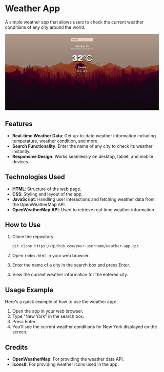 # Weather App

A simple weather app that allows users to check the current weather conditions of any city around the world.

![Weather App Screenshot](screencapture.jpg)

## Features

- **Real-time Weather Data**: Get up-to-date weather information including temperature, weather condition, and more.
- **Search Functionality**: Enter the name of any city to check its weather instantly.
- **Responsive Design**: Works seamlessly on desktop, tablet, and mobile devices.

## Technologies Used

- **HTML**: Structure of the web page.
- **CSS**: Styling and layout of the app.
- **JavaScript**: Handling user interactions and fetching weather data from the OpenWeatherMap API.
- **OpenWeatherMap API**: Used to retrieve real-time weather information.

## How to Use

1. Clone the repository:

    ```bash
    git clone https://github.com/your-username/weather-app.git
    ```

2. Open `index.html` in your web browser.

3. Enter the name of a city in the search box and press Enter.

4. View the current weather information for the entered city.

## Usage Example

Here's a quick example of how to use the weather app:

1. Open the app in your web browser.
2. Type "New York" in the search box.
3. Press Enter.
4. You'll see the current weather conditions for New York displayed on the screen.

## Credits

- **OpenWeatherMap**: For providing the weather data API.
- **Icons8**: For providing weather icons used in the app.


